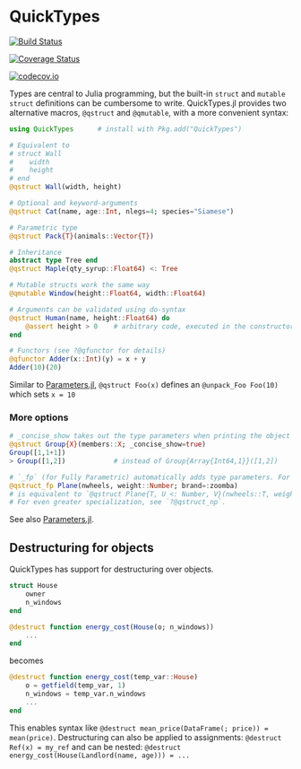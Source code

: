 # QuickTypes

[![Build Status](https://travis-ci.org/cstjean/QuickTypes.jl.svg?branch=master)](https://travis-ci.org/cstjean/QuickTypes.jl)

[![Coverage Status](https://coveralls.io/repos/cstjean/QuickTypes.jl/badge.svg?branch=master&service=github)](https://coveralls.io/github/cstjean/QuickTypes.jl?branch=master)

[![codecov.io](http://codecov.io/github/cstjean/QuickTypes.jl/coverage.svg?branch=master)](http://codecov.io/github/cstjean/QuickTypes.jl?branch=master)

Types are central to Julia programming, but the built-in `struct` and `mutable struct` definitions can be cumbersome to write. QuickTypes.jl provides two alternative macros, `@qstruct` and `@qmutable`, with a more convenient syntax:

```julia
using QuickTypes      # install with Pkg.add("QuickTypes")

# Equivalent to
# struct Wall
#    width
#    height
# end
@qstruct Wall(width, height)

# Optional and keyword-arguments
@qstruct Cat(name, age::Int, nlegs=4; species="Siamese")

# Parametric type
@qstruct Pack{T}(animals::Vector{T})

# Inheritance
abstract type Tree end
@qstruct Maple(qty_syrup::Float64) <: Tree

# Mutable structs work the same way
@qmutable Window(height::Float64, width::Float64)

# Arguments can be validated using do-syntax
@qstruct Human(name, height::Float64) do
    @assert height > 0    # arbitrary code, executed in the constructor
end

# Functors (see ?@qfunctor for details)
@qfunctor Adder(x::Int)(y) = x + y
Adder(10)(20)
```

Similar to [Parameters.jl](https://github.com/mauro3/Parameters.jl), `@qstruct Foo(x)` defines
an `@unpack_Foo Foo(10)` which sets `x = 10`

### More options

```julia
# _concise_show takes out the type parameters when printing the object
@qstruct Group{X}(members::X; _concise_show=true)
Group([1,1+1])
> Group([1,2])            # instead of Group{Array{Int64,1}}([1,2])

# `_fp` (for Fully Parametric) automatically adds type parameters. For example:
@qstruct_fp Plane(nwheels, weight::Number; brand=:zoomba)
# is equivalent to `@qstruct Plane{T, U <: Number, V}(nwheels::T, weight::U; brand::V=:zoomba)`
# For even greater specialization, see `?@qstruct_np`.
```

See also [Parameters.jl](https://github.com/mauro3/Parameters.jl).

## Destructuring for objects

QuickTypes has support for destructuring over objects.

```julia
struct House
    owner
    n_windows
end

@destruct function energy_cost(House(o; n_windows))
    ...
end
```

becomes

```julia
@destruct function energy_cost(temp_var::House)
    o = getfield(temp_var, 1)
    n_windows = temp_var.n_windows
    ...
end
```

This enables syntax like `@destruct mean_price(DataFrame(; price)) = mean(price)`. Destructuring
can also be applied to assignments: `@destruct Ref(x) = my_ref` and can be nested:
`@destruct energy_cost(House(Landlord(name, age))) = ...`
